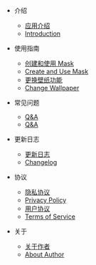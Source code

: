 * 介绍
  * [应用介绍](zh-cn/introduction.md)
  * [Introduction](en/introduction.md)

* 使用指南
  * [创建和使用 Mask](zh-cn/mask-guide.md)
  * [Create and Use Mask](en/mask-guide.md)
  * [更换壁纸功能](zh-cn/wallpaper-guide.md)
  * [Change Wallpaper](en/wallpaper-guide.md)

* 常见问题
  * [Q&A](zh-cn/qa.md)
  * [Q&A](en/qa.md)

* 更新日志
  * [更新日志](zh-cn/changelog.md)
  * [Changelog](en/changelog.md)

* 协议
  * [隐私协议](zh-cn/privacy.md)
  * [Privacy Policy](en/privacy.md)
  * [用户协议](zh-cn/terms.md)
  * [Terms of Service](en/terms.md)

* 关于
  * [关于作者](zh-cn/about.md)
  * [About Author](en/about.md) 